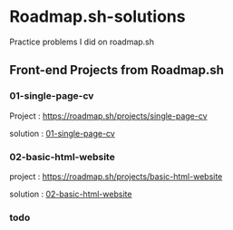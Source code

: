 # Roadmap.sh-solutions

Practice problems I did on roadmap.sh

## Front-end Projects from Roadmap.sh

  ### 01-single-page-cv

  Project : https://roadmap.sh/projects/single-page-cv

  solution : [01-single-page-cv](FrontendProjects/01-single-page-cv/)

  ### 02-basic-html-website

  project : https://roadmap.sh/projects/basic-html-website

  solution : [02-basic-html-website](FrontendProjects/02-basic-html-website/)

  ### todo